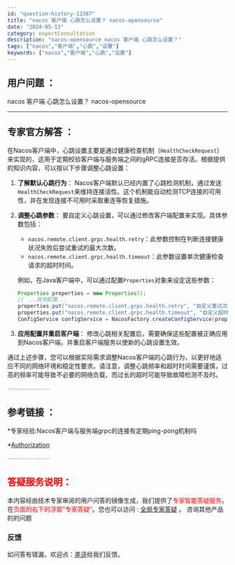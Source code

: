 ```yaml
---
id: "question-history-13387"
title: "nacos 客户端 心跳怎么设置？ nacos-opensource"
date: "2024-05-13"
category: expertConsultation
description: "nacos-opensource nacos 客户端 心跳怎么设置？"
tags: ["nacos","客户端","心跳","设置"]
keywords: ["nacos","客户端","心跳","设置"]
---
```


## 用户问题 ： 
 nacos 客户端 心跳怎么设置？ nacos-opensource 

---------------
## 专家官方解答 ：

在Nacos客户端中，心跳设置主要是通过健康检查机制（`HealthCheckRequest`）来实现的，这用于定期校验客户端与服务端之间的gRPC连接是否存活。根据提供的知识内容，可以按以下步骤调整心跳设置：

1. **了解默认心跳行为**：
   Nacos客户端默认已经内置了心跳检测机制，通过发送`HealthCheckRequest`来维持连接活性。这个机制能自动检测TCP连接的可用性，并在发现连接不可用时采取重连等恢复措施。

2. **调整心跳参数**：
   要自定义心跳设置，可以通过修改客户端配置来实现。具体参数包括：
   - `nacos.remote.client.grpc.health.retry`：此参数控制在判断连接健康状况失败后尝试重试的最大次数。
   - `nacos.remote.client.grpc.health.timeout`：此参数设置单次健康检查请求的超时时间。

   例如，在Java客户端中，可以通过配置`Properties`对象来设定这些参数：
   ```java
   Properties properties = new Properties();
   // ...其他配置...
   properties.put("nacos.remote.client.grpc.health.retry", "自定义重试次数");
   properties.put("nacos.remote.client.grpc.health.timeout", "自定义超时时间毫秒");
   ConfigService configService = NacosFactory.createConfigService(properties);
   ```

3. **应用配置并重启客户端**：
   修改心跳相关配置后，需要确保这些配置被正确应用到Nacos客户端，并重启客户端服务以使新的心跳设置生效。

通过上述步骤，您可以根据实际需求调整Nacos客户端的心跳行为，以更好地适应不同的网络环境和稳定性要求。请注意，调整心跳频率和超时时间需要谨慎，过高的频率可能导致不必要的网络负载，而过长的超时可能导致故障检测不及时。


<font color="#949494">---------------</font> 


## 参考链接 ：

*专家经验:Nacos客户端与服务端grpc的连接有定期ping-pong机制吗 
 
 *[Authorization](https://nacos.io/docs/latest/guide/user/auth)


 <font color="#949494">---------------</font> 
 


## <font color="#FF0000">答疑服务说明：</font> 

本内容经由技术专家审阅的用户问答的镜像生成，我们提供了<font color="#FF0000">专家智能答疑服务</font>，在<font color="#FF0000">页面的右下的浮窗”专家答疑“</font>。您也可以访问 : [全局专家答疑](https://opensource.alibaba.com/chatBot) 。 咨询其他产品的的问题

### 反馈
如问答有错漏，欢迎点：[差评](https://ai.nacos.io/user/feedbackByEnhancerGradePOJOID?enhancerGradePOJOId=13399)给我们反馈。
